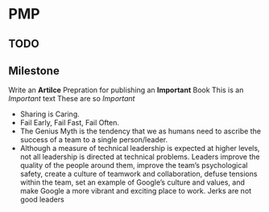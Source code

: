# PMP
## TODO
## Milestone
Write an **Artilce**
Prepration for publishing an __Important__ Book
This is an _Important_ text
These are so *Important*
* Sharing is Caring.
* Fail Early, Fail Fast, Fail Often.
* The Genius Myth is the tendency that we as humans need to ascribe the success of a team to a single person/leader.
* Although a measure of technical leadership is expected at higher levels, not all leadership is directed at technical problems. Leaders improve the quality of the people around them, improve the team’s psychological safety, create a culture of teamwork and collaboration, defuse tensions within the team, set an example of Google’s culture and values, and make Google a more vibrant and exciting place to work. Jerks are not good leaders
